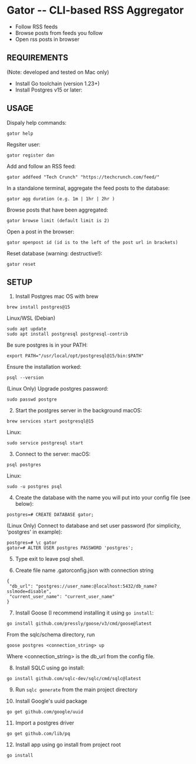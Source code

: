 # Gator -- CLI-based RSS Aggregator
- Follow RSS feeds
- Browse posts from feeds you follow
- Open rss posts in browser 

## REQUIREMENTS
(Note: developed and tested on Mac only)
- Install Go toolchain (version 1.23+)
- Install Postgres v15 or later:

## USAGE
Dispaly help commands:
```
gator help
```
Regsiter user:
```
gator register dan
```
Add and follow an RSS feed:
```
gator addfeed "Tech Crunch" "https://techcrunch.com/feed/"
```
In a standalone terminal, aggregate the feed posts to the database:
```
gator agg duration (e.g. 1m | 1hr | 2hr )
```
Browse posts that have been aggregated:
```
gator browse limit (default limit is 2)
```
Open a post in the browser:
```
gator openpost id (id is to the left of the post url in brackets)
```
Reset database (warning: destructive!):
```
gator reset
```


## SETUP
1. Install Postgres
mac OS with brew
```
brew install postgres@15
```

Linux/WSL (Debian)
```
sudo apt update
sudo apt install postgresql postgresql-contrib
```
Be sure postgres is in your PATH:
```
export PATH="/usr/local/opt/postgresql@15/bin:$PATH"    
```
Ensure the installation worked:
```
psql --version
```

(Linux Only) Upgrade postgres password:
```
sudo passwd postgre
```
2. Start the postgres server in the background
macOS: 
```
brew services start postgresql@15
```
Linux: 
```
sudo service postgresql start
```

3. Connect to the server:
macOS: 
```
psql postgres
```
Linux: 
```
sudo -u postgres psql
```

4. Create the database with the name you will put into your config file (see below):
```
postgres=# CREATE DATABASE gator;
```

(Linux Only) Connect to database and set user password (for simplicity, 'postgres' in example):
```
postgres=# \c gator
gator=# ALTER USER postgres PASSWORD 'postgres';
```
5. Type exit to leave psql shell.

6. Create file name .gatorconfig.json with connection string
```
{
 "db_url": "postgres://user_name:@localhost:5432/db_name?sslmode=disable",
 "current_user_name": "current_user_name"
}
```

7. Install Goose (I recommend installing it using ```go install```:
```
go install github.com/pressly/goose/v3/cmd/goose@latest
```

From the sqlc/schema directory, run
```
goose postgres <connection_string> up
```
Where <connection_string> is the db_url from the config file.

8. Install SQLC using go install:
```
go install github.com/sqlc-dev/sqlc/cmd/sqlc@latest
```
9. Run ```sqlc generate``` from the main project directory

10. Install Google's uuid package
 ```
go get github.com/google/uuid
```

11. Import a postgres driver
```
go get github.com/lib/pq
```

12. Install app using go install from project root
```
go install 
```
